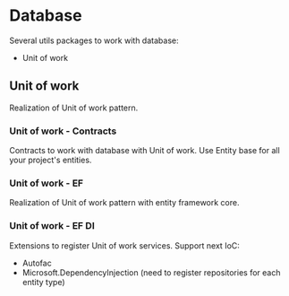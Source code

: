 # Database

Several utils packages to work with database:
- Unit of work

## Unit of work

Realization of Unit of work pattern.

### Unit of work - Contracts

Contracts to work with database with Unit of work. Use Entity base for all your project's entities.

### Unit of work - EF

Realization of Unit of work pattern with entity framework core.

### Unit of work - EF DI

Extensions to register Unit of work services. Support next IoC:
- Autofac
- Microsoft.DependencyInjection (need to register repositories for each entity type)
